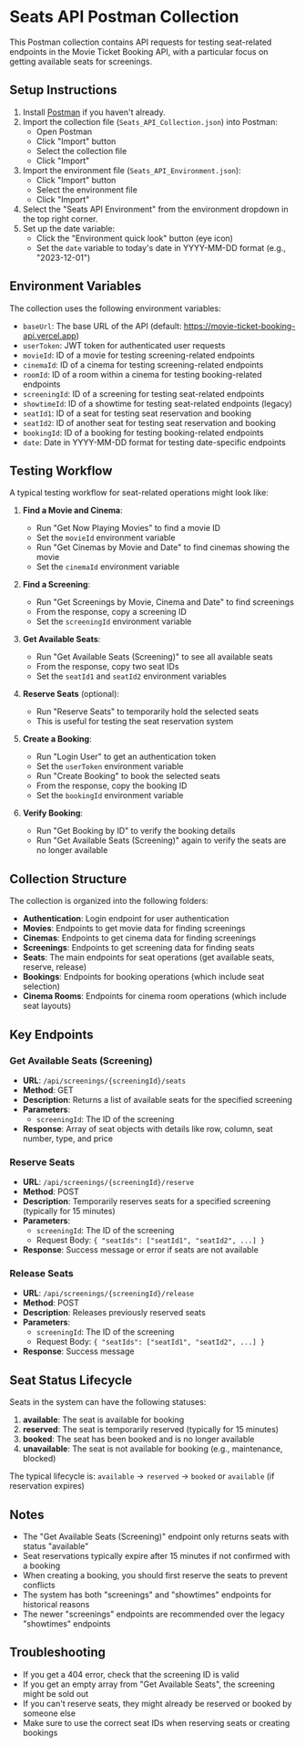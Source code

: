 # Seats API Postman Collection

This Postman collection contains API requests for testing seat-related endpoints in the Movie Ticket Booking API, with a particular focus on getting available seats for screenings.

## Setup Instructions

1. Install [Postman](https://www.postman.com/downloads/) if you haven't already.
2. Import the collection file (`Seats_API_Collection.json`) into Postman:
   - Open Postman
   - Click "Import" button
   - Select the collection file
   - Click "Import"
3. Import the environment file (`Seats_API_Environment.json`):
   - Click "Import" button
   - Select the environment file
   - Click "Import"
4. Select the "Seats API Environment" from the environment dropdown in the top right corner.
5. Set up the date variable:
   - Click the "Environment quick look" button (eye icon)
   - Set the `date` variable to today's date in YYYY-MM-DD format (e.g., "2023-12-01")

## Environment Variables

The collection uses the following environment variables:

- `baseUrl`: The base URL of the API (default: https://movie-ticket-booking-api.vercel.app)
- `userToken`: JWT token for authenticated user requests
- `movieId`: ID of a movie for testing screening-related endpoints
- `cinemaId`: ID of a cinema for testing screening-related endpoints
- `roomId`: ID of a room within a cinema for testing booking-related endpoints
- `screeningId`: ID of a screening for testing seat-related endpoints
- `showtimeId`: ID of a showtime for testing seat-related endpoints (legacy)
- `seatId1`: ID of a seat for testing seat reservation and booking
- `seatId2`: ID of another seat for testing seat reservation and booking
- `bookingId`: ID of a booking for testing booking-related endpoints
- `date`: Date in YYYY-MM-DD format for testing date-specific endpoints

## Testing Workflow

A typical testing workflow for seat-related operations might look like:

1. **Find a Movie and Cinema**:
   - Run "Get Now Playing Movies" to find a movie ID
   - Set the `movieId` environment variable
   - Run "Get Cinemas by Movie and Date" to find cinemas showing the movie
   - Set the `cinemaId` environment variable

2. **Find a Screening**:
   - Run "Get Screenings by Movie, Cinema and Date" to find screenings
   - From the response, copy a screening ID
   - Set the `screeningId` environment variable

3. **Get Available Seats**:
   - Run "Get Available Seats (Screening)" to see all available seats
   - From the response, copy two seat IDs
   - Set the `seatId1` and `seatId2` environment variables

4. **Reserve Seats** (optional):
   - Run "Reserve Seats" to temporarily hold the selected seats
   - This is useful for testing the seat reservation system

5. **Create a Booking**:
   - Run "Login User" to get an authentication token
   - Set the `userToken` environment variable
   - Run "Create Booking" to book the selected seats
   - From the response, copy the booking ID
   - Set the `bookingId` environment variable

6. **Verify Booking**:
   - Run "Get Booking by ID" to verify the booking details
   - Run "Get Available Seats (Screening)" again to verify the seats are no longer available

## Collection Structure

The collection is organized into the following folders:

- **Authentication**: Login endpoint for user authentication
- **Movies**: Endpoints to get movie data for finding screenings
- **Cinemas**: Endpoints to get cinema data for finding screenings
- **Screenings**: Endpoints to get screening data for finding seats
- **Seats**: The main endpoints for seat operations (get available seats, reserve, release)
- **Bookings**: Endpoints for booking operations (which include seat selection)
- **Cinema Rooms**: Endpoints for cinema room operations (which include seat layouts)

## Key Endpoints

### Get Available Seats (Screening)

- **URL**: `/api/screenings/{screeningId}/seats`
- **Method**: GET
- **Description**: Returns a list of available seats for the specified screening
- **Parameters**:
  - `screeningId`: The ID of the screening
- **Response**: Array of seat objects with details like row, column, seat number, type, and price

### Reserve Seats

- **URL**: `/api/screenings/{screeningId}/reserve`
- **Method**: POST
- **Description**: Temporarily reserves seats for a specified screening (typically for 15 minutes)
- **Parameters**:
  - `screeningId`: The ID of the screening
  - Request Body: `{ "seatIds": ["seatId1", "seatId2", ...] }`
- **Response**: Success message or error if seats are not available

### Release Seats

- **URL**: `/api/screenings/{screeningId}/release`
- **Method**: POST
- **Description**: Releases previously reserved seats
- **Parameters**:
  - `screeningId`: The ID of the screening
  - Request Body: `{ "seatIds": ["seatId1", "seatId2", ...] }`
- **Response**: Success message

## Seat Status Lifecycle

Seats in the system can have the following statuses:

1. **available**: The seat is available for booking
2. **reserved**: The seat is temporarily reserved (typically for 15 minutes)
3. **booked**: The seat has been booked and is no longer available
4. **unavailable**: The seat is not available for booking (e.g., maintenance, blocked)

The typical lifecycle is:
`available` → `reserved` → `booked` or `available` (if reservation expires)

## Notes

- The "Get Available Seats (Screening)" endpoint only returns seats with status "available"
- Seat reservations typically expire after 15 minutes if not confirmed with a booking
- When creating a booking, you should first reserve the seats to prevent conflicts
- The system has both "screenings" and "showtimes" endpoints for historical reasons
- The newer "screenings" endpoints are recommended over the legacy "showtimes" endpoints

## Troubleshooting

- If you get a 404 error, check that the screening ID is valid
- If you get an empty array from "Get Available Seats", the screening might be sold out
- If you can't reserve seats, they might already be reserved or booked by someone else
- Make sure to use the correct seat IDs when reserving seats or creating bookings
